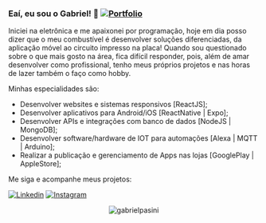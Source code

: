 ### Eaí, eu sou o Gabriel! 😬 [![Portfolio](https://img.shields.io/website-up-down-green-red/http/monip.org.svg?label=pasini.dev)](https://pasini.dev)

Iniciei na eletrônica e me apaixonei por programação, hoje em dia posso dizer que o meu combustível é desenvolver soluções diferenciadas, da aplicação móvel ao circuito impresso na placa!
Quando sou questionado sobre o que mais gosto na área, fica difícil responder, pois, além de amar desenvolver como profissional, tenho meus próprios projetos e nas horas de lazer também o faço como hobby.

Minhas especialidades são:
- Desenvolver websites e sistemas responsivos [ReactJS];
- Desenvolver aplicativos para Android/iOS [ReactNative | Expo];
- Desenvolver APIs e integrações com banco de dados [NodeJS | MongoDB];
- Desenvolver software/hardware de IOT para automações [Alexa | MQTT | Arduino];
- Realizar a publicação e gerenciamento de Apps nas lojas [GooglePlay | AppleStore];

Me siga e acompanhe meus projetos:

[![Linkedin](https://img.shields.io/badge/LinkedIn-0077B5?style=for-the-badge&logo=linkedin&logoColor=white)](https://www.linkedin.com/in/gabriel-pasini-963006180/)
[![Instagram](https://img.shields.io/badge/Instagram-E4405F?style=for-the-badge&logo=instagram&logoColor=white)](https://www.instagram.com/pasini.dev/)

<div align='center'>
  <img src="https://komarev.com/ghpvc/?username=gabrielpasini&color=blue&label=visitas" alt="gabrielpasini" />
</div>
